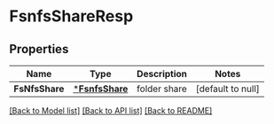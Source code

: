 # FsnfsShareResp

## Properties
Name | Type | Description | Notes
------------ | ------------- | ------------- | -------------
**FsNfsShare** | [***FsnfsShare**](FSNFSShare.md) | folder share | [default to null]

[[Back to Model list]](../README.md#documentation-for-models) [[Back to API list]](../README.md#documentation-for-api-endpoints) [[Back to README]](../README.md)


